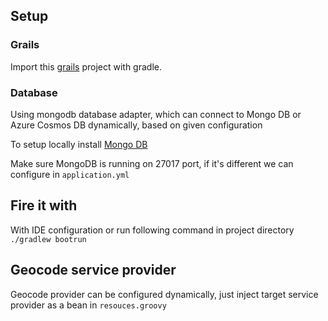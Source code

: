 ## Setup

### Grails

Import this [grails](https://grails.org/download.html) project with gradle.

### Database
Using mongodb database adapter, which can connect to 
Mongo DB or Azure Cosmos DB dynamically, based on 
given configuration

To setup locally install [Mongo DB](https://www.mongodb.com/download-center)

Make sure MongoDB is running on 27017 port, if it's different we can configure in `application.yml`


## Fire it with

With IDE configuration or run following command in project directory `./gradlew bootrun`

##  Geocode service provider 

Geocode provider can be configured dynamically, just inject target service provider as a bean in `resouces.groovy`

